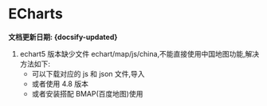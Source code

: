 # ECharts

**文档更新日期: {docsify-updated}**

1. echart5 版本缺少文件 echart/map/js/china,不能直接使用中国地图功能,解决方法如下:
   - 可以下载对应的 js 和 json 文件,导入
   - 或者使用 4.8 版本
   - 或者安装搭配 BMAP(百度地图)使用
